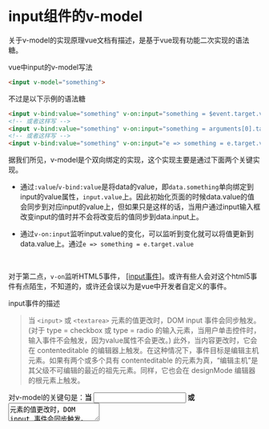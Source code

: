 # input组件的v-model
关于v-model的实现原理vue文档有描述，是基于vue现有功能二次实现的语法糖。

vue中input的v-model写法

```html
<input v-model="something">
```

不过是以下示例的语法糖

```html
<input v-bind:value="something" v-on:input="something = $event.target.value">
<!-- 或者这样写 -->
<input v-bind:value="something" v-on:input="something = arguments[0].target.value">
<!-- 或者这样写 -->
<input v-bind:value="something" v-on:input="e => something = e.target.value">
```

据我们所见，v-model是个双向绑定的实现，这个实现主要是通过下面两个关键实现。

- 通过`:value`/`v-bind:value`是将data的value，即`data.something`单向绑定到input的value属性，`input.value`上。因此初始化页面的时候data.value的值会同步到对应input的value上，但如果只是这样的话，当用户通过input输入框改变input的值时并不会将改变后的值同步到data.input上。

- 通过`v-on:input`监听input.value的变化，可以监听到变化就可以将值更新到data.value上。通过`e => something = e.target.value`

  ​

对于第二点，`v-on`监听HTML5事件， [\[input事件\]](https://developer.mozilla.org/zh-CN/docs/Web/Events/input)。或许有些人会对这个html5事件有点陌生，不知道的，或许还会误以为是vue中开发者自定义的事件。

input事件的描述
>当 `<input>` 或 `<textarea>` 元素的值更改时，DOM input 事件会同步触发。(对于 type = checkbox 或 type = radio 的输入元素，当用户单击控件时，输入事件不会触发，因为value属性不会更改。) 此外，当内容更改时，它会在 contenteditable 的编辑器上触发。在这种情况下，事件目标是编辑主机元素。如果有两个或多个具有 contenteditable 的元素为真，“编辑主机”是其父级不可编辑的最近的祖先元素。同样，它也会在  designMode 编辑器的根元素上触发。

对v-model的关键句是：**当 <input> 或 <textarea> 元素的值更改时，DOM input 事件会同步触发。**



## 那为什么不使用change事件或者keyup事件实现？
- change事件的问题

mdn对change的描述
>change事件被`<input>`，`<select>`和`<textarea>`元素触发，访用户提交对元素值的更改时。与input事件不同，change不一定会对元素值的每次更改触发。 

意思是什么？
比如说，你长按键盘输入文字到input框，input的value是一直在变的，但是长按期间的变化是不会触发到change事件的，只有在松开按键的时候并且input的value有变化才会触发。

而input事件则是，只要input的值发生变化都会触发，没有则不触发。

- key事件的问题

keyup事件触发条件就如字面意思，按键松开的时候触发。这不就是和change事件相似？是很相似，但keyup是只要按键松开就会触发，无论value是否有改变，比如你按下方向键也会触发。

## 小结
数据双向绑定（v-model）的的核心是：v-bind同步数据到html元素节点的value;事件监听元素节点的value变化，然后将变化同步到vue.$data中。






# 自定义组件实现v-model
对于自定义组件实现双向数据绑定的也是和input实现思路一样，实现方法也是类似。
- 将父组件的data.value通过向子组件传参，将其同步到子组件内部

再看vue文档给出的示例

```html
// v-model实现
<custom-input v-model="something"></custom-input>
// vue给出的自定义组件中v-model的解析
<custom-input
  v-bind:value="something"
  v-on:input="something = arguments[0]">
</custom-input>
```

完整父组件：

```html
<template>
  <div>
    <custom-input @input="something = arguments[0]" :value="something"></custom-input>
  </div>
</template>

<script>
import customInput from './_input'

export default {
  data () {
    return {
      something: "i am isaac_宝华",
    }
  },
  watch: {
    something(val) {
      console.log(val)
    }
  },
  components: {
    "custom-input": customInput
  }
}
</script>
```



子组件（我的意淫）：

```html
<template>
  <div>
    <input type="text" name="name" :value="value" @input="updateValue">
  </div>
</template>

<script>
export default {
  props: {
    name: "customInput",
    value: [String, Number],
  },
  methods: {
    updateValue(e) {
      this.$emit('input', e.target.value)
    }
  }
}
</script>
```
![image](https://user-images.githubusercontent.com/25907273/35480891-4f1300ca-0453-11e8-9b40-d49d0f45d03d.png)



- 同样，在父组件在`custom-input`中绑定`something`，向`custom-input`内部传入`something`。在`custom-input`内部将传入的value，绑定到真正的input的value上，这样就先实现单向的数据绑定。



- 然后要做的就是将真正的input.value的变化更新到父组件的`something`。怎么做？看父组件，在`custom-input`不是监听了input事件吗？！那么要在`custom-input`内部更新input.value到父组件，就需要触发这个input事件，就是子组件的这句: `$emit('input', $event.target.value)`。

  那后你会发现在`custom-input`组件内部的input上也同样监听了一个input事件，因为要同步到父组件，首先就要监听到真正的input.value的变化，

  ```javascript
  <input type="text" name="name" :value="value" @input="$emit('input', $event.target.value)">
  ```

  的input事件就会监听到input.value的变化，然后再将变化通过`$emit('input', $event.target.value)`传回父组件。

## 小结

在这里，只是浅析v-model这个语法糖，正如vue文档中说的

> **预期**：随表单控件类型不同而不同。

所以这里只是简单说了input:text类型控件，而且也只是停留在vue层面浅析v-mode，并没有深入到js层面去分析v-model的实现。虽然如此，但这是有助于我们封住相关的input控件，作为一个自定义组件使用。

另外，不得不说，别看vue文档中将v-model好像说得很简单，但其实是vue中最复杂的组件之一。
